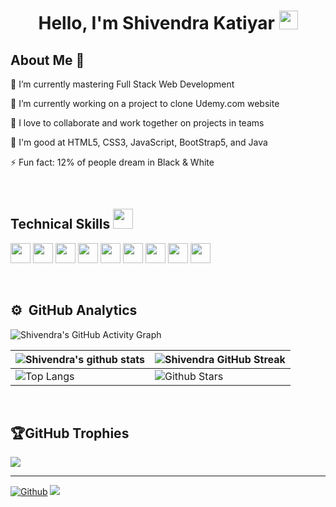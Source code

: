 <h1 align="center"> Hello, I'm Shivendra Katiyar <img src = "https://raw.githubusercontent.com/MartinHeinz/MartinHeinz/master/wave.gif" width = 30px> </h1>

<h2> About Me 💫</h2>


  
  <!--<img height='300px' src ='https://wallpaperaccess.com/full/7167570.png'>-->
  
  🌱 I’m currently mastering Full Stack Web Development

  🔭 I’m currently working on a project to clone Udemy.com website

  👯 I love to collaborate and work together on projects in teams

  💬 I'm good at HTML5, CSS3, JavaScript, BootStrap5, and Java

  ⚡ Fun fact: 12% of people dream in Black & White 
  

  
<br>
<h2> Technical Skills <img src = "https://media2.giphy.com/media/QssGEmpkyEOhBCb7e1/giphy.gif?cid=ecf05e47a0n3gi1bfqntqmob8g9aid1oyj2wr3ds3mg700bl&rid=giphy.gif" width = 32px> </h2>

<a><img width ='32px' src ='https://img.icons8.com/color/2x/html-5.png'></a>
<img width ='32px' src ='https://img.icons8.com/color/2x/css3.png'>
<img width ='32px' src ='https://img.icons8.com/color/2x/bootstrap.png'>
<img width ='32px' src ='https://img.icons8.com/color/2x/javascript.png'>
<img width ='32px' src ='https://img.icons8.com/fluency/2x/node-js.png'>
<img width ='32px' src ='https://img.icons8.com/color/2x/my-sql.png'>
<img width ='32px' src ='https://img.icons8.com/color/2x/mongodb.png'>
<img width ='32px' src ='https://img.icons8.com/color/2x/java-coffee-cup-logo.png'>
<img width ='32px' src ='https://img.icons8.com/color/2x/git.png'>
<!--<img width ='32px' src =''>-->


<br>
<h2>⚙️ &nbsp;GitHub Analytics</h2>

![Shivendra's GitHub Activity Graph](https://activity-graph.herokuapp.com/graph?username=Shivendra-Katiyar-FSD&theme=noctis-minimus)

| ![Shivendra's github stats](https://github-readme-stats.vercel.app/api?username=Shivendra-Katiyar-FSD&show_icons=true&theme=tokyonight) | ![Shivendra GitHub Streak](https://github-readme-streak-stats.herokuapp.com/?user=Shivendra-Katiyar-FSD&theme=tokyonight) |
| --- | --- |
| ![Top Langs](https://github-readme-stats.vercel.app/api/top-langs/?username=Shivendra-Katiyar-FSD&theme=tokyonight) | ![Github Stars](https://github-readme-stats.vercel.app/api?username=Shivendra-Katiyar-FSD&show_icons=true&locale=en&count_private=true&hide_rank=true&custom_title=My%20GitHub%20Stats&disable_animations=true&theme=tokyonight) |



<br>
<h2>🏆GitHub Trophies</h2>

![](https://github-profile-trophy.vercel.app/?username=CodeWhiteWeb&theme=discord&no-frame=false&no-bg=false&margin-w=4)

---

[![Github](https://img.shields.io/github/followers/Shivendra-Katiyar-FSD?label=Follow&style=social)](https://github.com/Shivendra-Katiyar-FSD)
![](https://komarev.com/ghpvc/?username=Shivendra-Katiyar-FSD&label=Visitors+Count&color=brightgreen)



